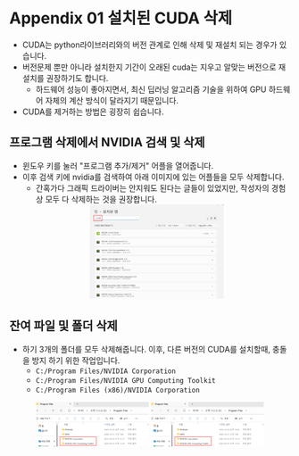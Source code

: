 # Appendix 01 설치된 CUDA 삭제
- CUDA는 python라이브러리와의 버전 관계로 인해 삭제 및 재설치 되는 경우가 있습니다.
- 버전문제 뿐만 아니라 설치한지 기간이 오래된 cuda는 지우고 알맞는 버전으로 재설치를 권장하기도 합니다.
    - 하드웨어 성능이 좋아지면서, 최신 딥러닝 알고리즘 기술을 위하여 GPU 하드웨어 자체의 계산 방식이 달라지기 때문입니다.
- CUDA를 제거하는 방법은 굉장히 쉽습니다.

## 프로그램 삭제에서 NVIDIA 검색 및 삭제
- 윈도우 키를 눌러 "프로그램 추가/제거" 어플을 열어줍니다.
- 이후 검색 키에 nvidia를 검색하여 아래 이미지에 있는 어플들을 모두 삭제합니다.
    - 간혹가다 그래픽 드라이버는 안지워도 된다는 글들이 있었지만, 작성자의 경험상 모두 다 삭제하는 것을 권장합니다.
   <center><img src = "./img/cudaremove1.png" width = "50%" height = "50%"/></center>

## 잔여 파일 및 폴더 삭제
- 하기 3개의 폴더를 모두 삭제해줍니다. 이후, 다른 버전의 CUDA를 설치할때, 충돌을 방지 하기 위한 작업입니다.
    - ```C:/Program Files/NVIDIA Corporation```
    - ```C:/Program Files/NVIDIA GPU Computing Toolkit```
    - ```C:/Program Files (x86)/NVIDIA Corporation```
<p align="center">
    <img src = "./img/cudaremove2.png" align="center" width = "40%">
    <img src = "./img/cudaremove2.png" align="center" width = "40%">
</p>

